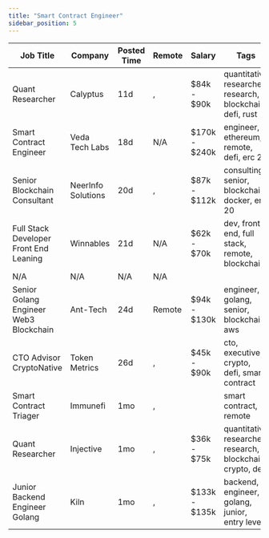 ```yaml
---
title: "Smart Contract Engineer"
sidebar_position: 5
---
```


| Job Title | Company | Posted Time | Remote | Salary | Tags | Apply Link |
|-----------|---------|-------------|--------|--------|------|------------|
| Quant Researcher | Calyptus | 11d | , | $84k - $90k | quantitative researcher, research, blockchain, defi, rust | [Apply](https://web3.career/quant-researcher-calyptus/138491) |
| Smart Contract Engineer | Veda Tech Labs | 18d | N/A | $170k - $240k | engineer, ethereum, remote, defi, erc 20 | [Apply](https://web3.career/smart-contract-engineer-sevenseas-capital/138063) |
| Senior Blockchain Consultant | NeerInfo Solutions | 20d | , | $87k - $112k | consulting, senior, blockchain, docker, erc 20 | [Apply](https://web3.career/senior-blockchain-consultant-neerinfosolutions/137924) |
| Full Stack Developer Front End Leaning | Winnables | 21d | N/A | $62k - $70k | dev, front end, full stack, remote, blockchain | [Apply](https://web3.career/full-stack-developer-front-end-leaning-winnables/105877) |
| N/A | N/A | N/A | N/A |  |  | [Apply](https://web3.career/metana) |
| Senior Golang Engineer Web3 Blockchain | Ant-Tech | 24d | Remote | $94k - $130k | engineer, golang, senior, blockchain, aws | [Apply](https://web3.career/senior-golang-engineer-web3-blockchain-ant-tech/137826) |
| CTO Advisor CryptoNative | Token Metrics | 26d | , | $45k - $90k | cto, executive, crypto, defi, smart contract | [Apply](https://web3.career/cto-advisor-crypto-native-tokenmetrics/137691) |
| Smart Contract Triager | Immunefi | 1mo | , |  | smart contract, remote | [Apply](https://web3.career/smart-contract-triager-immunefi/35470) |
| Quant Researcher | Injective | 1mo | , | $36k - $75k | quantitative researcher, research, blockchain, crypto, defi | [Apply](https://web3.career/quant-researcher-injective/129448) |
| Junior Backend Engineer Golang | Kiln | 1mo | , | $133k - $135k | backend, engineer, golang, junior, entry level | [Apply](https://web3.career/junior-backend-engineer-golang-kiln/127797) |
